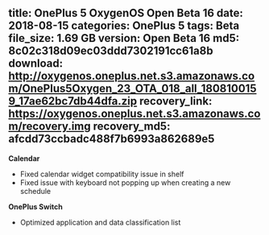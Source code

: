 title: OnePlus 5 OxygenOS Open Beta 16
date: 2018-08-15
categories: OnePlus 5
tags: Beta
file_size: 1.69 GB
version: Open Beta 16
md5: 8c02c318d09ec03ddd7302191cc61a8b
download: http://oxygenos.oneplus.net.s3.amazonaws.com/OnePlus5Oxygen_23_OTA_018_all_1808100159_17ae62bc7db44dfa.zip
recovery_link: https://oxygenos.oneplus.net.s3.amazonaws.com/recovery.img
recovery_md5: afcdd73ccbadc488f7b6993a862689e5
---
**Calendar**
* Fixed calendar widget compatibility issue in shelf
* Fixed issue with keyboard not popping up when creating a new schedule

**OnePlus Switch**
* Optimized application and data classification list
